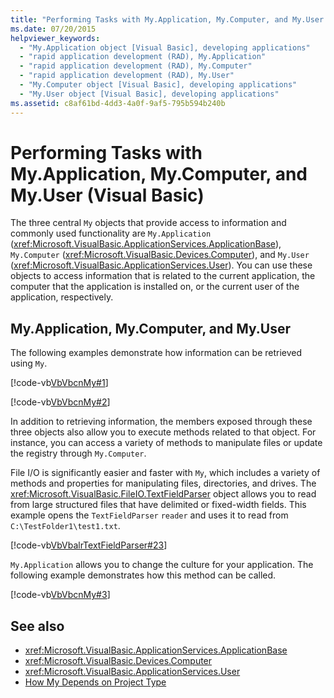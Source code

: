 ```yaml
---
title: "Performing Tasks with My.Application, My.Computer, and My.User (Visual Basic)"
ms.date: 07/20/2015
helpviewer_keywords: 
  - "My.Application object [Visual Basic], developing applications"
  - "rapid application development (RAD), My.Application"
  - "rapid application development (RAD), My.Computer"
  - "rapid application development (RAD), My.User"
  - "My.Computer object [Visual Basic], developing applications"
  - "My.User object [Visual Basic], developing applications"
ms.assetid: c8af61bd-4dd3-4a0f-9af5-795b594b240b
---
```

# Performing Tasks with My.Application, My.Computer, and My.User (Visual Basic)
The three central `My` objects that provide access to information and commonly used functionality are `My.Application` (<xref:Microsoft.VisualBasic.ApplicationServices.ApplicationBase>), `My.Computer` (<xref:Microsoft.VisualBasic.Devices.Computer>), and `My.User` (<xref:Microsoft.VisualBasic.ApplicationServices.User>). You can use these objects to access information that is related to the current application, the computer that the application is installed on, or the current user of the application, respectively.  
  
## My.Application, My.Computer, and My.User  
 The following examples demonstrate how information can be retrieved using `My`.  
  
 [!code-vb[VbVbcnMy#1](~/samples/snippets/visualbasic/VS_Snippets_VBCSharp/VbVbcnMy/VB/Class1.vb#1)]  
  
 [!code-vb[VbVbcnMy#2](~/samples/snippets/visualbasic/VS_Snippets_VBCSharp/VbVbcnMy/VB/Class1.vb#2)]  
  
 In addition to retrieving information, the members exposed through these three objects also allow you to execute methods related to that object. For instance, you can access a variety of methods to manipulate files or update the registry through `My.Computer`.  
  
 File I/O is significantly easier and faster with `My`, which includes a variety of methods and properties for manipulating files, directories, and drives. The <xref:Microsoft.VisualBasic.FileIO.TextFieldParser> object allows you to read from large structured files that have delimited or fixed-width fields. This example opens the `TextFieldParser` `reader` and uses it to read from `C:\TestFolder1\test1.txt`.  
  
 [!code-vb[VbVbalrTextFieldParser#23](~/samples/snippets/visualbasic/VS_Snippets_VBCSharp/VbVbalrTextFieldParser/VB/Class1.vb#23)]  
  
 `My.Application` allows you to change the culture for your application. The following example demonstrates how this method can be called.  
  
 [!code-vb[VbVbcnMy#3](~/samples/snippets/visualbasic/VS_Snippets_VBCSharp/VbVbcnMy/VB/Class1.vb#3)]  
  
## See also

- <xref:Microsoft.VisualBasic.ApplicationServices.ApplicationBase>
- <xref:Microsoft.VisualBasic.Devices.Computer>
- <xref:Microsoft.VisualBasic.ApplicationServices.User>
- [How My Depends on Project Type](../../../visual-basic/developing-apps/development-with-my/how-my-depends-on-project-type.md)
